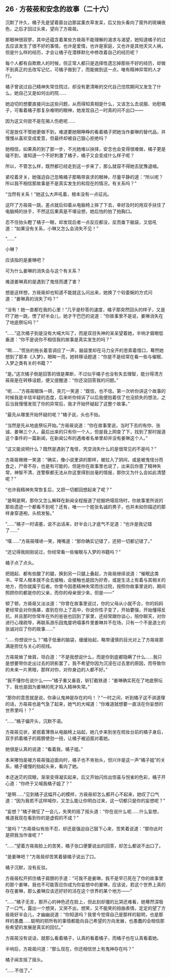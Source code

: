 ## 26 · 方莜莜和安念的故事（二十六）

沉默了许久，橘子先是望着窗台边那盆薰衣草发呆，后又抬头看向了窗外的斑斓夜色，之后才回过头来，望向了方莜莜。

那眼神很寂寥，其中还蕴含着某些方莜莜不能理解的渴求与渴望，她知道橘子的过去应该发生了很不好的事情，也许是爱情，也许是家庭，又也许是其他天灾人祸，但是什么样的经历，才会让橘子在潜移默化中修改着自己的经历呢？

每个人都有自欺欺人的时候，但正常人都只是选择性遗忘掉那些不好的经历，却做不到真正的去改写记忆，可橘子做到了，而能做到这一点，唯有精神异常的人才行。

橘子曾说过自己精神失常住院过，却没有更清晰的交代自己住院期间又发生了什么，她自己又是如何出的院……

她迫切的想要直接问出这些问题，从而得知真相是什么，又该怎么去说服、劝慰橘子，可看着橘子那复杂难明的眼神，她发现自己一时真的问不出口——

因为这又何尝不是在揭人伤疤呢……

可是放任不管她更做不到，难道要她眼睁睁的看着橘子把她当作姜琳的替代品，并慢慢从喜欢变成爱意，但最终却被自己狠心拒绝吗？

她相信，如果真的到了那一步，不光她难以抉择，安念也会变得很难做，橘子更是碰不到，谁知道一个不好刺激了橘子，橘子又会变成什么样子呢？

所以，不管怎么样，既然都已经走到这一步来了，那么就容不得她去犹豫退缩。

紧咬着牙关，她强迫自己忽略橘子那略带哀求的眼神，尽量平静的道：“所以呢？所以我不相信那故事是不是真实发生的和现在的情况，有关系吗？”

“当然有关系！”她这么大声吼着，根本没有一点征兆。

这吓了方莜莜一跳，差点就后仰着从电脑椅上摔了下去，幸好及时的用双手扶住了电脑椅的扶手，不然这后果真是不堪设想，她后怕的拍了拍胸口。

忍不住抬头瞪了橘子一眼，却发现后者一点反应都没，反而垂下脑袋，又低吼道：“如果没有关系，小琳又怎么会消失不见！”

“……”

小琳？

应该指的是姜琳吧？

可为什么姜琳的消失会与这个有关系？

难道姜琳真的是遇到了鬼怪而遭了害？

想是这样想，方莜莜却也知道不能就这么问出来，她换了个较委婉的方式问道：“姜琳真的消失了吗？”

“没有！她一直都在我的心里！”几乎是秒答的速度，橘子那突然回头的样子，又是吓了她一跳，愣了好半会儿，她才干巴巴的说道：“你故事里不是说，姜琳消失在了地底祭坛吗？”

“……”这次橘子到是没有大喊大叫了，而是双目失神的呆呆望着她，半响才眉眼低垂道：“你不是说你不相信我的故事是真实发生的吗？”

“啊……”慌张的拖长着音调应了一声，脑袋里却在马力全开的思索着借口，蓦然她想到了那本《入梦》，眼眸一亮，她转移话题道：“你是不是经常在看一些与催眠、入梦之类有关的书籍？”

“是。”这次橘子倒是回答的很是果断，不过似乎橘子也没有失去理智，能分得清方莜莜是在转移话题，便又提醒道：“你还没回答我的问题。”

“呃……”方莜莜眼珠一转，突兀一笑道：“既信，也不信。第一次听你讲这个故事的时候我是半信半疑的态度，后来听你倾诉了以后我便抱着信了也没损失的想法，之后当我慢慢发现了你的异常后，我才开始怀疑起了这整个故事。”

“最先从哪里开始怀疑的呢？”橘子说，头也不抬。

“当然是先从地底祭坛开始。”方莜莜说道：“你在故事里说，当时下去的有你、张诚、姜琳三个人，最后出来的只有你一个人，但是我上网查了下，找到了那时报道这个事件的一篇新闻，在新闻公布的遇难者名单里却并没有姜琳这个人。”

“这又能说明什么？既然是遇到了鬼怪，凭空消失什么的是很常见的不是吗？”

方莜莜微微一笑道：“确实，像小说里讲的那样，被拉入了阴间，或是被鬼怪分而食之，尸骨不存，也是有可能的，但是你在故事里也说了，出来后你患了精神失常，神智不清，连警察都无法从你这里得到丝毫的情报，那你又为什么会如此清楚呢？”

“也许我精神失常恢复后，又把一切都回想起来了呢？”

“是啊是啊，那你又怎么解释在新闻全程报道了挖掘坍塌现场时，你故事里所说的那些遗迹一个都看不到呢？还有，唯一一个姓张名诚的男子，也并未如你描述的那样身穿道袍，头梳发髻。”

“……”橘子一时语塞，说不出话来，好半会儿才底气不足道：“也许是我记错了……”

“噗……”方莜莜噗哧一笑，掩嘴道：“那你确实记错了，还把一切都记错了。”

“还记得我刚刚说过，你经常看一些催眠与入梦的书籍吗？”

橘子点了点头。

把翘起、都有些酸了的腿，换到另一只腿上叠起，方莜莜继续说道：“催眠这类书，平常人根本就不会去接触，会接触也是因为好奇，或是生活上有着与其相关的地方，而你就属于后者。你曾今因患精神失常而住过院，按照你故事里说的，期间照顾你的都是你的父亲，而你的母亲很少来，但是——”

顿了顿，方莜莜又淡淡道：“你曾在故事里说过，你的父母从小就不合，你的妈妈更经常会对你施暴，直到在你上了高中，你说你性子变了，开始要强，开始懂得反抗，并且那时你常年在外的爸爸也回到了家里，还经常跟你谈心，陪你聊天，对你进行心理疏导，再联系游乐园鬼屋坍塌事件里姜琳并不在场，只有一个不是道士的张诚对应了你的故事……”

“……你想说什么？”橘子低垂的脑袋，缓缓抬起，略带谨慎的目光对上了方莜莜那满是担忧与关心的视线。

方莜莜耸了耸肩，坦白道：“不是我想说什么，而是你到底都隐瞒了什么……我只是想要带你走出过去的阴影罢了，我不希望你因为沉浸在过去里的原因，而导致你的未来一片黑暗，那样对你，对你身边的人都不好。”

“我不懂你在说什么——”橘子重又垂首，斩钉截铁道：“姜琳确实死在了地底祭坛下，我也是因为姜琳的死才陷入精神失常。”

“那你的意思就是说，你承认鬼神是存在的吗！？”一时之间，听到橘子这不讲道理的话，方莜莜也是气急了起来，她气的大喊道：“你难道就想要一直活在你妄想的世界里吗！？”

“……”橘子偏开头，沉默不语。

方莜莜见状，紧抿着薄唇从电脑椅上站起，她几步来到坐在梳妆台前的橘子身后，双手抓着橘子的肩膀使劲一扭，让橘子被迫面对着她。

她很是认真的说道：“看着我，橘子姐。”

本来哪怕是被方莜莜强迫面向时，橘子也不肯抬头，但兴许是这一声“橘子姐”的关系，橘子缓慢的抬起头来，看向了她。

本还迷茫的双眼，渐渐变得凝实起来，后又开始闪烁出惊喜与悦雀的色彩，橘子开心道：“你终于又喊我橘子姐了？”

“是啊……”见到橘子这幅开心的模样，方莜莜却怎么都开心不起来，她叹了口气道：“因为我若不这样喊你，又怎么能让你明白过来，这一切都只是你的妄想呢？”

“妄想？”橘子微怔了一会儿，失笑的摇了摇头道：“你在说什么呢……什么妄想，难道我现在看到你的是虚假的不成？”

“是吗？”方莜莜似有些不忍，却还是强迫自己狠下心来，苦笑着说道：“那你此时是把我当作谁呢？”

“……”望着方莜莜脸上的苦笑，橘子张口便要说出的回答，却怎么都说不出口了。

“是姜琳吧？”方莜莜却苦笑着替橘子说出了口。

橘子沉默，没有反驳。

方莜莜松开抓住橘子肩膀的手道：“可我不是姜琳，我不是早已死在了你的故事里的那个姜琳，我也不可能答应你成为你妄想中的姜琳，应该说，若这个世界上真的存在姜琳，那么姜琳应该还好好的活在这个世界的某个地方——”

“……”橘子无言，那开心的神色还在脸上，但此刻却僵的比哭还难看，她蓦然深吸了一口气，露出一个想哭，又哭不出，想笑，又不能笑的扭曲表情，定定的望了方莜莜好半会儿，才幽幽说道：“你知道吗？我曾今觉得自己是那样的聪明，也是那样的愚蠢……聪明的把所有的事情都能向自己希望的方向发展，也愚蠢的会相信那些希望的发展是真实的回忆。”

方莜莜没有说话，就那么看着橘子，认真的看着橘子，而橘子也在认真看着她。

半响后，方莜莜问道：“那么现在，你还相信世上有鬼神存在吗？”

橘子闻言摇了摇头。

“……不信了。”
